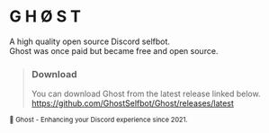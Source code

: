 # G H Ø S T
A high quality open source Discord selfbot.  
Ghost was once paid but became free and open source.  

> ### Download
> You can download Ghost from the latest release linked below.  
> https://github.com/GhostSelfbot/Ghost/releases/latest

<sub>👻 Ghost - Enhancing your Discord experience since 2021.</sub>
